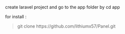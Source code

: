 <p>create laravel project and go to the app folder by cd app</p> 

<p>for install :</p>

<blockquote>
    git clone https://github.com/lithiumx57/Panel.git
</blockquote>
